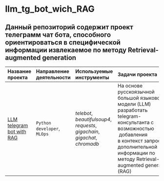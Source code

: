 # llm_tg_bot_wich_RAG
## Данный репозиторий содержит проект телеграмм чат бота, способного ориентироваться в специфической информации извлекаемое по методу Retrieval-augmented generation

|Название проекта                     |Направление деятельности   |Используемые инструменты     | Задачи проекта                                                      |
|:------------------------------------|:--------------------------|:----------------------------|:--------------------------------------------------------------------|
|[LLM telegram bot with RAG](https://github.com/sx118828/)|`Python developer`, `MLOps`|*telebot*, *beautifulsoup4*, *requests*, *gigachain*, *gigachat*, *chromadb*|На основе русскоязычной большой языковой модели (LLM) разработать telegram-консультанта с возможностью  добавления в контекст запроса дополнительной информации по методу Retrieval-augmented generation (RAG)|
